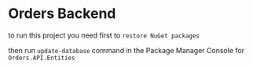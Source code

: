 # Orders Backend

to run this project you need first to `restore NuGet packages`

then run `update-database` command in the Package Manager Console for `Orders.API.Entities`
